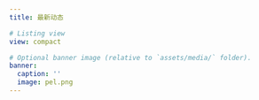 ```yaml
---
title: 最新动态

# Listing view
view: compact

# Optional banner image (relative to `assets/media/` folder).
banner:
  caption: ''
  image: pel.png
---
```

